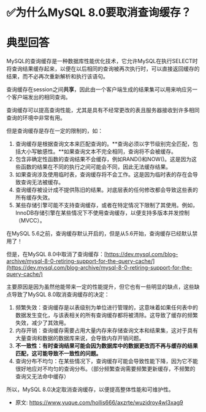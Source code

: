 # ✅为什么MySQL 8.0要取消查询缓存？
<!--page header-->

<a name="T0oPW"></a>
# 典型回答

MySQL的查询缓存是一种数据库性能优化技术，它允许MySQL在执行SELECT时将查询结果缓存起来，以便在以后相同的查询被再次执行时，可以直接返回缓存的结果，而不必再次重新解析和执行该语句。

查询缓存在session之间**共享**，因此由一个客户端生成的结果集可以用来响应另一个客户端发出的相同查询。

查询缓存可以提高查询性能，尤其是具有不经常更改的表且服务器接收到许多相同查询的环境中非常有用。

但是查询缓存是存在一定的限制的，如：

1. 查询缓存是根据查询文本来匹配查询的。**查询必须以字节级别完全匹配，包括大小写敏感性。**如果查询文本不完全相同，查询将不会被缓存。
2. 包含非确定性函数的查询结果不会缓存，例如RAND()和NOW()。这是因为这些函数的结果在不同的执行之间可能会不同，因此无法缓存结果。
3. 如果查询涉及使用临时表，查询缓存将不会工作。这是因为临时表的存在会导致查询无法被缓存。
4. 查询缓存被设计成不提供陈旧的结果。对底层表的任何修改都会导致这些表的所有缓存失效。
5. 某些存储引擎可能不支持查询缓存，或者在特定情况下限制了其使用。例如，InnoDB存储引擎在某些情况下不使用查询缓存，以便支持多版本并发控制（MVCC）。

在MySQL 5.6之前，查询缓存默认开启的，但是从5.6开始，查询缓存已经默认禁用了！

但是，在MySQL 8.0中取消了查询缓存：[https://dev.mysql.com/blog-archive/mysql-8-0-retiring-support-for-the-query-cache/](https://dev.mysql.com/blog-archive/mysql-8-0-retiring-support-for-the-query-cache/)

主要原因是因为虽然他能带来一定的性能提升，但它也有一些明显的缺点，这些缺点导致了MySQL 8.0取消查询缓存的决定：

1. 频繁失效：查询缓存是以表级别为单位进行管理的，这意味着如果任何表中的数据发生变化，与该表相关的所有查询缓存都将被清除。这导致了缓存的频繁失效，减少了其效用。
2. 内存开销：查询缓存需要占用大量内存来存储查询文本和结果集，这对于具有大量查询和数据的数据库来说，会导致内存开销问题。
3. **不一致性：有时查询结果可能会因为数据库中的数据更改而不再与缓存的结果匹配，这可能导致不一致性的问题。**
4. 查询分布不均匀：在某些情况下，查询缓存可能会导致性能下降，因为它不能很好地应对不均匀的查询分布。（部分频繁查询需要频繁更新缓存，不频繁的查询又无法命中缓存）

所以，MySQL 8.0决定取消查询缓存，以便提高整体性能和可维护性。


<!--page footer-->
- 原文: <https://www.yuque.com/hollis666/axzrte/wuzidroy4wl3xag9>